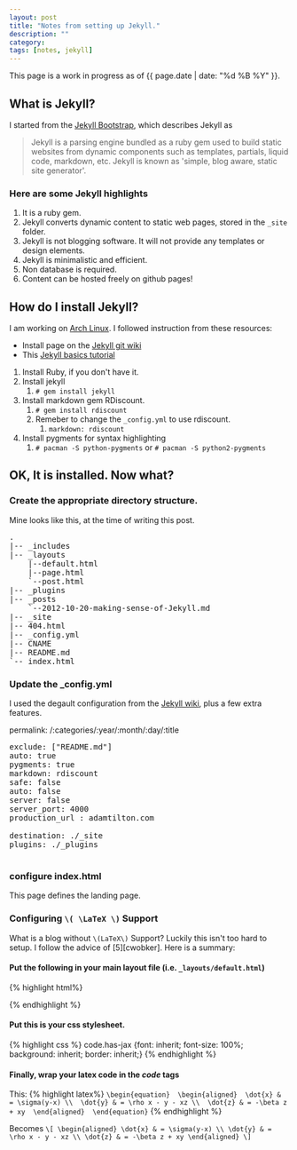 ```yaml
---
layout: post
title: "Notes from setting up Jekyll."
description: ""
category: 
tags: [notes, jekyll]
---
```

[1]: http://jekyllbootstrap.com/
[2]: http://www.archlinux.org/
[3]: https://github.com/mojombo/jekyll/wiki/
[4]:http://pewniak747.info/2009/12/22/jekyll_basics_tutorial/
[5]: http://cwoebker.com/posts/latex-math-magic 

This page is a work in progress as of {{ page.date | date: "%d %B %Y" }}.

## What is Jekyll?
I started from the [Jekyll Bootstrap][1], which describes
Jekyll as 

>Jekyll is a parsing engine bundled as a ruby gem used to build static
>websites from dynamic components such as templates, partials, liquid
>code, markdown, etc. Jekyll is known as 'simple, blog aware,
>static site generator'.

### Here are some Jekyll highlights

1. It is a ruby gem.
2. Jekyll converts dynamic content to static web pages, stored in the
   `_site` folder.
3. Jekyll is not blogging software. It will not provide any templates or
   design elements.
4. Jekyll is minimalistic and efficient. 
5. Non database is required.
6. Content can be hosted freely on github pages!


## How do I install Jekyll?

I am working on [Arch Linux][2]. I followed instruction from these
resources:

+ Install page on the [Jekyll git wiki][3]
+ This [Jekyll basics tutorial][4]

1. Install Ruby, if you don't have it.
2. Install jekyll
    1. `# gem install jekyll` 
3. Install markdown gem RDiscount.
    1. `# gem install rdiscount`
    2. Remeber to change the `_config.yml` to use rdiscount.
        1. `markdown: rdiscount`
4. Install pygments for syntax highlighting 
    1. `# pacman -S python-pygments` or `# pacman -S python2-pygments` 

## OK, It is installed. Now what?

### Create the appropriate directory structure. 
Mine looks like this, at the time of writing this post.

<pre>
.
|-- _includes
|-- _layouts
    |--default.html
    |--page.html
    `--post.html
|-- _plugins
|-- _posts
    `--2012-10-20-making-sense-of-Jekyll.md
|-- _site
|-- 404.html
|-- _config.yml
|-- CNAME
|-- README.md
`-- index.html
</pre>

### Update the _config.yml
I used the degault configuration from the [Jekyll wiki][3],
plus a few extra features.

permalink: /:categories/:year/:month/:day/:title 

<pre>
exclude: ["README.md"]
auto: true
pygments: true
markdown: rdiscount
safe: false
auto: false
server: false
server_port: 4000
production_url : adamtilton.com

destination: ./_site
plugins: ./_plugins

</pre>

### configure index.html
This page defines the landing page.


### Configuring `\( \LaTeX \)` Support

What is a blog without `\(LaTeX\)` Support? Luckily this isn't too hard
to setup. I follow the advice of [5][cwobker]. Here is a
summary: 

#### Put the following in your main layout file (i.e. `_layouts/default.html`)

{% highlight html%}
<!--- MathJax -->
<script type="text/javascript"
  src="http://cdn.mathjax.org/mathjax/latest/MathJax.js?config=TeX-AMS-MML_HTMLorMML">
</script>
<script>
  MathJax.Hub.Config({
    tex2jax: {
      skipTags: ['script', 'noscript', 'style', 'textarea', 'pre']
    }
  });
  MathJax.Hub.Queue(function() {
      var all = MathJax.Hub.getAllJax(), i;
      for(i=0; i < all.length; i += 1) {
          all[i].SourceElement().parentNode.className += ' has-jax';
      }
  });
</script>
<!--- MathJax End -->
{% endhighlight %}

#### Put this is your css stylesheet.

{% highlight css %}
code.has-jax {font: inherit; font-size: 100%; background: inherit; border: inherit;}
{% endhighlight %}

#### Finally, wrap your latex code in the *code* tags

This:
{% highlight latex%}
`\begin{equation} 
    \begin{aligned} 
        \dot{x} & = \sigma(y-x) \\ 
        \dot{y} & = \rho x - y - xz \\ 
        \dot{z} & = -\beta z + xy 
    \end{aligned} 
\end{equation}`
{% endhighlight %}

Becomes
`\[ \begin{aligned} \dot{x} & = \sigma(y-x) \\ \dot{y} & = \rho x - y - xz \\ \dot{z} & = -\beta z + xy \end{aligned} \]`






